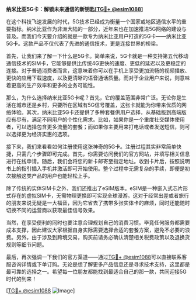 **纳米比亚5G卡：解锁未来通信的新钥匙[[TG💪+ @esim1088](https://t.me/s/esim1088)]**

在这个科技飞速发展的时代，5G技术已经成为衡量一个国家或地区通信水平的重要指标。纳米比亚作为非洲大陆的一部分，近年来也在加速推进5G网络的建设与普及。而我们今天要介绍的就是一款专为纳米比亚用户打造的5G卡——纳米比亚5G卡。这款产品不仅代表了先进的通信技术，更是连接世界的桥梁。

首先，让我们来了解一下什么是5G卡。简单来说，5G卡就是一种支持第五代移动通信技术的SIM卡，它能够提供比传统4G更快的速度、更低的延迟以及更稳定的连接。对于普通消费者而言，这意味着你可以在手机上享受更加流畅的视频播放、更快的应用下载速度，以及更清晰的语音通话质量。而对于企业用户来说，则意味着更高的生产效率和更多的业务可能性。

那么，为什么选择纳米比亚5G卡呢？首先，它的覆盖范围非常广泛。无论你是生活在城市还是乡村，只要所在区域有5G信号覆盖，这张卡就能为你带来优质的网络体验。其次，纳米比亚5G卡还提供了多种套餐供用户选择，从基础版到高端版应有尽有，满足不同用户的个性化需求。比如，如果你是一个重度社交媒体使用者，可以选择包含更多流量的套餐；而如果你主要用来打电话或者发送短信，则可以选择更为经济实惠的选项。

接下来，我们来看看如何注册使用这张神奇的5G卡。注册过程其实非常简单快捷，只需几个步骤即可完成。首先，你需要访问我们的官方网站，并填写相关信息进行在线申请。随后，我们会将您的新卡邮寄至指定地址。收到卡片后，按照说明书上的指引插入手机并激活即可开始使用。整个过程中无需复杂的手续，即便是初次接触这类产品的用户也能轻松上手。

除了传统的实体SIM卡之外，我们还推出了eSIM版本。eSIM是一种嵌入式芯片形式存在的虚拟SIM卡，无需物理更换即可实现全球漫游。这对于经常出差或者旅行的朋友来说无疑是一大福音，因为它省去了携带多张实体卡的麻烦，同时还能随时切换不同的运营商以获取最佳信号效果。

当然，在享受便利的同时也要注意合理规划自己的消费习惯。毕竟任何服务都需要成本支撑，因此建议大家根据自身实际需要选择合适的套餐方案，避免不必要的浪费。另外，由于涉及到跨境交易，购买前请务必确认清楚相关税费政策以及退换货规则等细节问题。

最后，再次强调一下我们的官方渠道——通过[TG💪+ @esim1088](https://t.me/s/esim1088)可以直接联系客服咨询详情或下单订购。无论是想了解更多产品信息还是寻求技术支持，这里都是最可靠的选择之一。希望每一位朋友都能找到最适合自己的那一款，共同迎接5G时代的到来！

[[TG💪+ @esim1088](https://t.me/s/esim1088) ![Image](https://i.postimg.cc/4NQfJmqS/Snipaste-2025-05-13-00-14-12.png)]